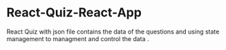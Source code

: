 # React-Quiz-React-App
React Quiz with json file contains the data of the questions and using state management to managment and control the data .
